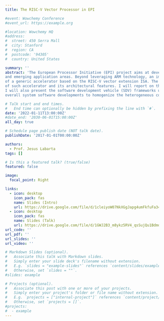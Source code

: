 ```yaml
---
title: The RISC-V Vector Processor in EPI

#event: Wowchemy Conference
#event_url: https://example.org

#location: Wowchemy HQ
#address:
#  street: 450 Serra Mall
#  city: Stanford
#  region: CA
#  postcode: '94305'
#  country: United States

summary: ''
abstract: 'The European Processor Initiative (EPI) project aims at developing European processor technology for High Performance Computing (HPC)
and emerging application areas. Beyond leveraging ARM technology, an important objective of the project is to develop a fully owned implementation
of a generic accelerator based on the RISC-V vector extension ISA. The goal of this talk is to describe the fundamental vision behind the design
of such accelerator and its architectural features. I will report on the implementation status of the first version of the micro architecture.
I will also present the software development vehicle (SDV) frameworks used to steer a holistic co-design approach including operating system and
overall system software developments to homogenize the heterogeneous combination of different cores in the overall platform.'

# Talk start and end times.
#   End time can optionally be hidden by prefixing the line with `#`.
date: '2022-01-11T13:00:00Z'
#date_end: '2030-06-01T15:00:00Z'
all_day: true

# Schedule page publish date (NOT talk date).
publishDate: '2017-01-01T00:00:00Z'

authors:
  - Prof. Jesus Labarta
tags: []

# Is this a featured talk? (true/false)
featured: false

image:
  focal_point: Right

links:
  - icon: desktop
    icon_pack: fas
    name: Slides (Intro)
    url: https://drive.google.com/file/d/1cleiyoW07NkXGgJapg4umFkfuFa34i9G/view?usp=sharing
  - icon: desktop
    icon_pack: fas
    name: Slides (Talk)
    url: https://drive.google.com/file/d/1GWJ2B3_m8ykz5RV4_qsSujQu1BdmdbMn/view?usp=sharing
url_code: ''
url_pdf: ''
url_slides: ''
url_video: ''

# Markdown Slides (optional).
#   Associate this talk with Markdown slides.
#   Simply enter your slide deck's filename without extension.
#   E.g. `slides = "example-slides"` references `content/slides/example-slides.md`.
#   Otherwise, set `slides = ""`.
#slides: example

# Projects (optional).
#   Associate this post with one or more of your projects.
#   Simply enter your project's folder or file name without extension.
#   E.g. `projects = ["internal-project"]` references `content/project/deep-learning/index.md`.
#   Otherwise, set `projects = []`.
#projects:
#  - example
---
```

